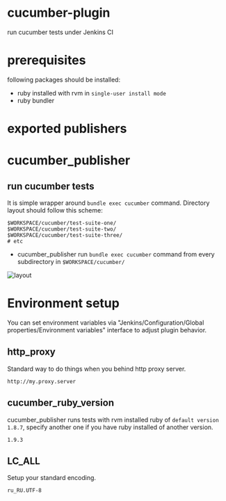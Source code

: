 cucumber-plugin
===

run cucumber tests under Jenkins CI

prerequisites
===

following packages should be installed:

- ruby installed with rvm in `single-user install mode`
- ruby bundler

exported publishers
===

# cucumber_publisher

## run cucumber tests

It is simple wrapper around `bundle exec cucumber` command.  Directory layout should follow this scheme:

    $WORKSPACE/cucumber/test-suite-one/
    $WORKSPACE/cucumber/test-suite-two/
    $WORKSPACE/cucumber/test-suite-three/
    # etc

- cucumber_publisher run `bundle exec cucumber` command from every subdirectory in `$WORKSPACE/cucumber/`

![layout](https://raw.github.com/melezhik/perl-plugin/master/images/layout.png "cucumber_publisher interface")

# Environment setup

You can set environment variables via "Jenkins/Configuration/Global properties/Environment variables" interface to adjust plugin behavior.

## http_proxy
Standard way to do things when you behind http proxy server.

    http://my.proxy.server

## cucumber\_ruby\_version
cucumber_publisher runs tests with rvm installed ruby of `default version 1.8.7`, specify another one if you have ruby installed of another version.

    1.9.3

## LC_ALL
Setup your standard encoding.

    ru_RU.UTF-8

